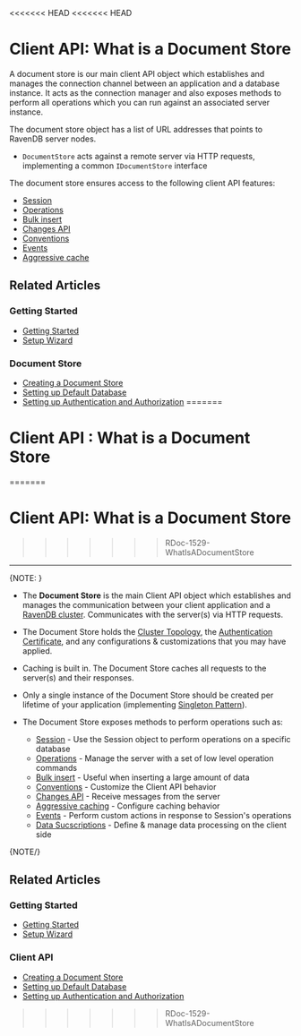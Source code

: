 <<<<<<< HEAD
<<<<<<< HEAD
# Client API: What is a Document Store

A document store is our main client API object which establishes and manages the connection channel between an application and a database instance. 
It acts as the connection manager and also exposes methods to perform all operations which you can run against an associated server instance.

The document store object has a list of URL addresses that points to RavenDB server nodes.

* `DocumentStore` acts against a remote server via HTTP requests, implementing a common `IDocumentStore` interface

The document store ensures access to the following client API features:

* [Session](../client-api/session/what-is-a-session-and-how-does-it-work)
* [Operations](../client-api/operations/what-are-operations)
* [Bulk insert](../client-api/bulk-insert/how-to-work-with-bulk-insert-operation)
* [Changes API](../client-api/changes/what-is-changes-api)
* [Conventions](../client-api/configuration/conventions)
* [Events](../client-api/session/how-to/subscribe-to-events)
* [Aggressive cache](../client-api/how-to/setup-aggressive-caching)

## Related Articles

### Getting Started

- [Getting Started](../start/getting-started)
- [Setup Wizard](../start/installation/setup-wizard)

### Document Store

- [Creating a Document Store](../client-api/creating-document-store)
- [Setting up Default Database](../client-api/setting-up-default-database)
- [Setting up Authentication and Authorization](../client-api/setting-up-authentication-and-authorization)
=======
# Client API : What is a Document Store
=======
# Client API: What is a Document Store
>>>>>>> RDoc-1529-WhatIsADocumentStore
---
{NOTE: }

* The **Document Store** is the main Client API object which establishes and manages the communication between your client application and a [RavenDB cluster](../server/clustering/overview). 
Communicates with the server(s) via HTTP requests.

* The Document Store holds the [Cluster Topology](../server/clustering/rachis/cluster-topology), the [Authentication Certificate](../client-api/setting-up-authentication-and-authorization), 
and any configurations & customizations that you may have applied.

* Caching is built in. The Document Store caches all requests to the server(s) and their responses.

* Only a single instance of the Document Store should be created per lifetime of your application (implementing [Singleton Pattern](https://csharpindepth.com/articles/Singleton)).  

* The Document Store exposes methods to perform operations such as:  
  * [Session](../client-api/session/what-is-a-session-and-how-does-it-work) - Use the Session object to perform operations on a specific database  
  * [Operations](../client-api/operations/what-are-operations) - Manage the server with a set of low level operation commands  
  * [Bulk insert](../client-api/bulk-insert/how-to-work-with-bulk-insert-operation) - Useful when inserting a large amount of data  
  * [Conventions](../client-api/configuration/conventions) - Customize the Client API behavior  
  * [Changes API](../client-api/changes/what-is-changes-api) - Receive messages from the server  
  * [Aggressive caching](../client-api/how-to/setup-aggressive-caching) - Configure caching behavior  
  * [Events](../client-api/session/how-to/subscribe-to-events) - Perform custom actions in response to Session's operations  
  * [Data Sucscriptions](../client-api/data-subscriptions/what-are-data-subscriptions) - Define & manage data processing on the client side

{NOTE/}

## Related Articles

### Getting Started

- [Getting Started](../start/getting-started)
- [Setup Wizard](../start/installation/setup-wizard)

### Client API

- [Creating a Document Store](../client-api/creating-document-store)
- [Setting up Default Database](../client-api/setting-up-default-database)
- [Setting up Authentication and Authorization](../client-api/setting-up-authentication-and-authorization)
>>>>>>> RDoc-1529-WhatIsADocumentStore
